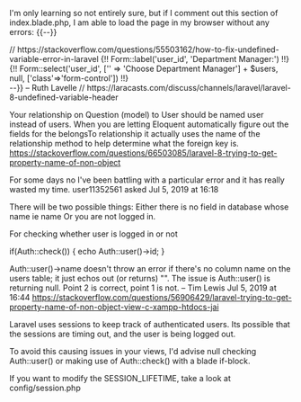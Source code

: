 I'm only learning so not entirely sure, but if I comment out this section of index.blade.php,
 I am able to load the page in my browser without any errors: {{--}} 
 <div class="form-group">   // https://stackoverflow.com/questions/55503162/how-to-fix-undefined-variable-error-in-laravel
  {!! Form::label('user_id', 'Department Manager:') !!}
   {!! Form::select('user_id', ['' => 'Choose Department Manager'] + $users, null, ['class'=>'form-control']) !!}
 </div>--}} – Ruth Lavelle  // https://laracasts.com/discuss/channels/laravel/laravel-8-undefined-variable-header

 Your relationship on Question (model) to User should be named user instead of users. 
 When you are letting Eloquent automatically figure out the fields for the belongsTo relationship 
 it actually uses the name of the relationship method to help determine what the foreign key is.
 https://stackoverflow.com/questions/66503085/laravel-8-trying-to-get-property-name-of-non-object

For some days no I've been battling with a particular error and it has really wasted my time. user11352561 asked Jul 5, 2019 at 16:18

There will be two possible things: Either there is no field in database whose name ie name Or you are not logged in.

For checking whether user is logged in or not

if(Auth::check())
{
   echo Auth::user()->id;
}

Auth::user()->name doesn't throw an error if there's no column name on the users table; it just echos out (or returns) "". The issue is Auth::user() is returning null. Point 2 is correct, point 1 is not. – 
Tim Lewis Jul 5, 2019 at 16:44 
https://stackoverflow.com/questions/56906429/laravel-trying-to-get-property-name-of-non-object-view-c-xampp-htdocs-jai

Laravel uses sessions to keep track of authenticated users. Its possible that the sessions are timing out, and the user is being logged out.

To avoid this causing issues in your views, I'd advise null checking Auth::user() or making use of Auth::check() with a blade if-block.

If you want to modify the SESSION_LIFETIME, take a look at config/session.php
 